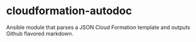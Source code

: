 # cloudformation-autodoc
Ansible module that parses a JSON Cloud Formation template and outputs Github flavored markdown.
